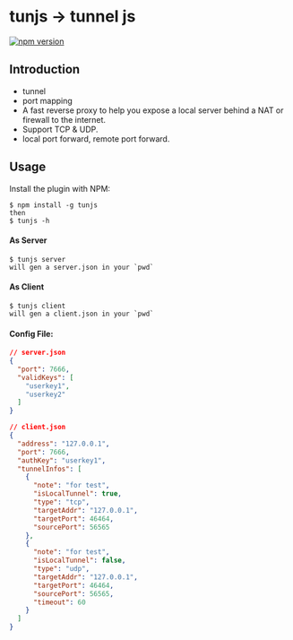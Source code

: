 [npm-image]: https://img.shields.io/npm/v/tunjs.svg
[npm-url]: https://www.npmjs.com/package/tunjs

[npm-package-image]: https://github.com/tinysets/tunjs/actions/workflows/npm-publish.yml/badge.svg
[npm-package-url]: https://github.com/tinysets/tunjs/actions/workflows/npm-publish.yml

# tunjs -> tunnel js

<!-- [![Node.js Package][npm-package-image]][npm-package-url] -->
[![npm version][npm-image]][npm-url]


## Introduction
- tunnel
- port mapping
- A fast reverse proxy to help you expose a local server behind a NAT or firewall to the internet.
- Support TCP & UDP.
- local port forward, remote port forward.

## Usage

Install the plugin with NPM:

```
$ npm install -g tunjs
then
$ tunjs -h
```

#### As Server
```
$ tunjs server
will gen a server.json in your `pwd`
```

#### As Client
```
$ tunjs client
will gen a client.json in your `pwd`
```

#### Config File:
```json
// server.json
{
  "port": 7666,
  "validKeys": [
    "userkey1",
    "userkey2"
  ]
}
```
```json
// client.json
{
  "address": "127.0.0.1",
  "port": 7666,
  "authKey": "userkey1",
  "tunnelInfos": [
    {
      "note": "for test",
      "isLocalTunnel": true,
      "type": "tcp",
      "targetAddr": "127.0.0.1",
      "targetPort": 46464,
      "sourcePort": 56565
    },
    {
      "note": "for test",
      "isLocalTunnel": false,
      "type": "udp",
      "targetAddr": "127.0.0.1",
      "targetPort": 46464,
      "sourcePort": 56565,
      "timeout": 60
    }
  ]
}
```